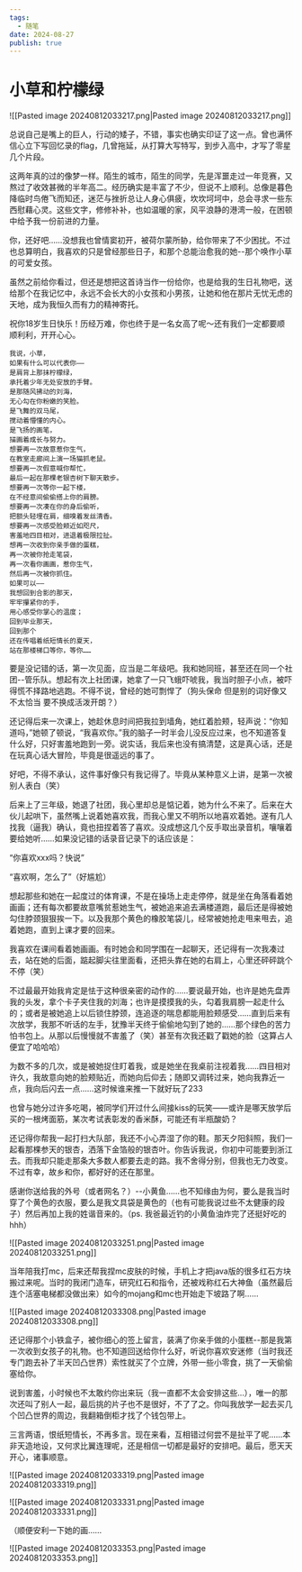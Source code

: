 ```yaml
---
tags:
  - 随笔
date: 2024-08-27
publish: true
---
```

# 小草和柠檬绿

![[Pasted image 20240812033217.png|Pasted image 20240812033217.png]]

总说自己是嘴上的巨人，行动的矮子，不错，事实也确实印证了这一点。曾也满怀信心立下写回忆录的flag，几曾拖延，从打算大写特写，到步入高中，才写了零星几个片段。

这两年真的过的像梦一样。陌生的城市，陌生的同学，先是浑噩走过一年竞赛，又熬过了收效甚微的半年高二。经历确实是丰富了不少，但说不上顺利。总像是暮色降临时鸟倦飞而知还，迷茫与挫折总让人身心俱疲，坎坎坷坷中，总会寻求一些东西慰藉心灵。这些文字，修修补补，也如温暖的家，风平浪静的港湾一般，在困顿中给予我一份前进的力量。

你，还好吧……没想我也曾情窦初开，被荷尔蒙所胁，给你带来了不少困扰。不过也总算明白，我喜欢的只是曾经那些日子，和那个总能治愈我的她--那个唤作小草的可爱女孩。

虽然之前给你看过，但还是想把这首诗当作一份给你，也是给我的生日礼物吧，送给那个在我记忆中，永远不会长大的小女孩和小男孩，让她和他在那片无忧无虑的天地，成为我恒久而有力的精神寄托。

祝你18岁生日快乐！历经万难，你也终于是一名女高了呢～还有我们一定都要顺顺利利，开开心心。

```
我说，小草，
如果有什么可以代表你——
是肩背上那抹柠檬绿，
承托着少年无处安放的手臂。
是那随风拂动的刘海，
无心勾在你粉嫩的笑脸。
是飞舞的双马尾，
搅动着懵懂的内心。
是飞扬的画笔，
描画着成长与努力。
想要再一次故意惹你生气，
在教室走廊间上演一场猫抓老鼠。
想要再一次假意喊你帮忙，
最后一起在那棵老银杏树下聊天散步。
想要再一次等你一起下楼，
在不经意间偷偷搭上你的肩膀。
想要再一次凑在你的身后偷听，
把额头轻埋在肩，细嗅着发丝清香。
想要再一次感受脸颊近如咫尺，
害羞地四目相对，进退着极限拉扯。
想再一次收到你亲手做的蛋糕，
再一次被你抢走笔袋，
再一次看你画画，惹你生气，
然后再一次被你抓住。
如果可以——
我想回到合影的那天，
牢牢攥紧你的手，
用心感受你掌心的温度；
回到毕业那天，
回到那个
还在传唱着纸短情长的夏天，
站在那楼梯口等你，等你……
```

要是没记错的话，第一次见面，应当是二年级吧。我和她同班，甚至还在同一个社团--管乐队。想起有次上社团课，她拿了一只飞蛾吓唬我，我当时胆子小点，被吓得慌不择路地逃跑。不得不说，曾经的她可剽悍了（狗头保命 但是别的词好像又不太恰当 要不换成活泼开朗？）

还记得后来一次课上，她趁休息时间把我拉到墙角，她红着脸颊，轻声说：“你知道吗，”她顿了顿说，“我喜欢你。”我的脑子一时半会儿没反应过来，也不知道答复什么好，只好害羞地跑到一旁。说实话，我后来也没有搞清楚，这是真心话，还是在玩真心话大冒险，毕竟是很遥远的事了。

好吧，不得不承认，这件事好像只有我记得了。毕竟从某种意义上讲，是第一次被别人表白（笑）

后来上了三年级，她退了社团，我心里却总是惦记着，她为什么不来了。后来在大伙儿起哄下，虽然嘴上说着她喜欢我，而我心里又不明所以地喜欢着她。遂有几人找我（逼我）确认，竟也扭捏着答了喜欢。没成想这几个反手取出录音机，嚷嚷着要给她听……如果没记错的话录音记录下的话应该是：

“你喜欢xxx吗？快说”

“喜欢啊，怎么了”（好尴尬）

想起那些和她在一起度过的体育课，不是在操场上走走停停，就是坐在角落看着她画画；还有每次都要故意嘴贫惹她生气，被她追来追去满楼道跑，最后还是得被她勾住脖颈狠狠挨一下。以及我那个黄色的橡胶笔袋儿，经常被她抢走甩来甩去，追着她跑，直到上课才要的回来。

我喜欢在课间看着她画画。有时她会和同学围在一起聊天，还记得有一次我凑过去，站在她的后面，踮起脚尖往里面看，还把头靠在她的右肩上，心里还砰砰跳个不停（笑）

不过最最开始我肯定是怯于这种很亲密的动作的……要说最开始，也许是她先盘弄我的头发，拿个卡子夹住我的刘海；也许是摸摸我的头，勾着我肩膀一起走什么的；或者是被她追上以后锁住脖颈，连追逐的喘息都能用脸颊感受……直到后来有次放学，我那不听话的左手，犹豫半天终于偷偷地勾到了她的……那个绿色的苦力怕书包上。从那以后慢慢就不害羞了（笑）甚至有次我还戳了戳她的脸（这算占人便宜了哈哈哈）

为数不多的几次，或是被她捉住盯着我，或是她坐在我桌前注视着我……四目相对许久，我故意向她的脸颊贴近，而她向后仰去；随即又调转过来，她向我靠近一点，我向后闪去一点……这时候谁来推一下就好玩了233

也曾与她分过许多吃喝，被同学们开过什么间接kiss的玩笑——或许是哪天放学后买的一根烤面筋，某次考试表彰发的香米酥，可能还有半瓶酸奶？

还记得你帮我一起打扫大队部，我还不小心弄湿了你的鞋。那天夕阳斜照，我们一起看那棵参天的银杏，洒落下金箔般的银杏叶。你告诉我说，你初中可能要到浙江去。而我却只能走那条大多数人都要去走的路。我不舍得分别，但我也无力改变。不过有幸，故乡和你，都好好的还在那里。

感谢你送给我的外号（或者网名？）--小黄鱼……也不知缘由为何，要么是我当时穿了个黄色的衣服，要么是我文具袋是黄色的（也有可能我说过些不太健康的段子）然后再加上我的姓谐音来的。（ps. 我爸最近钓的小黄鱼油炸完了还挺好吃的hhh）

![[Pasted image 20240812033251.png|Pasted image 20240812033251.png]]

当年陪我打mc，后来还帮我捏mc皮肤的时候，手机上才把java版的很多红石方块搬过来呢。当时的我闭门造车，研究红石和指令，还被戏称红石大神鱼（虽然最后连个活塞电梯都没做出来）如今的mojang和mc也开始走下坡路了啊……

![[Pasted image 20240812033308.png|Pasted image 20240812033308.png]]

还记得那个小铁盒子，被你细心的签上留言，装满了你亲手做的小蛋糕--那是我第一次收到女孩子的礼物。也不知道回送给你什么好，听说你喜欢安迷修（当时我还专门跑去补了半天凹凸世界）索性就买了个立牌，外带一些小零食，挑了一天偷偷塞给你。

说到害羞，小时候也不太敢约你出来玩（我一直都不太会安排这些…），唯一的那次还叫了别人一起，最后挑的片子也不是很好，不了了之。你叫我放学一起去买几个凹凸世界的周边，我翻箱倒柜才找了个钱包带上。

三言两语，恨纸短情长，不再多言。现在来看，互相错过何尝不是扯平了呢……本非天造地设，又何求比翼连理呢，还是相信一切都是最好的安排吧。最后，愿天天开心，诸事顺意。

![[Pasted image 20240812033319.png|Pasted image 20240812033319.png]]

![[Pasted image 20240812033331.png|Pasted image 20240812033331.png]]

（顺便安利一下她的画……

![[Pasted image 20240812033353.png|Pasted image 20240812033353.png]]